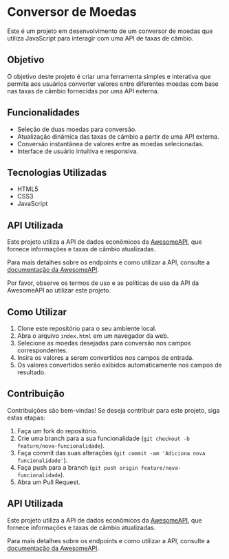 # Conversor de Moedas

Este é um projeto em desenvolvimento de um conversor de moedas que utiliza JavaScript para interagir com uma API de taxas de câmbio.

## Objetivo

O objetivo deste projeto é criar uma ferramenta simples e interativa que permita aos usuários converter valores entre diferentes moedas com base nas taxas de câmbio fornecidas por uma API externa.

## Funcionalidades

- Seleção de duas moedas para conversão.
- Atualização dinâmica das taxas de câmbio a partir de uma API externa.
- Conversão instantânea de valores entre as moedas selecionadas.
- Interface de usuário intuitiva e responsiva.

## Tecnologias Utilizadas

- HTML5
- CSS3
- JavaScript

## API Utilizada

Este projeto utiliza a API de dados econômicos da [AwesomeAPI](https://economia.awesomeapi.com.br/), que fornece informações e taxas de câmbio atualizadas.

Para mais detalhes sobre os endpoints e como utilizar a API, consulte a [documentação da AwesomeAPI](https://docs.awesomeapi.com.br/).

Por favor, observe os termos de uso e as políticas de uso da API da AwesomeAPI ao utilizar este projeto.

## Como Utilizar

1. Clone este repositório para o seu ambiente local.
2. Abra o arquivo `index.html` em um navegador da web.
3. Selecione as moedas desejadas para conversão nos campos correspondentes.
4. Insira os valores a serem convertidos nos campos de entrada.
5. Os valores convertidos serão exibidos automaticamente nos campos de resultado.

## Contribuição

Contribuições são bem-vindas! Se deseja contribuir para este projeto, siga estas etapas:

1. Faça um fork do repositório.
2. Crie uma branch para a sua funcionalidade (`git checkout -b feature/nova-funcionalidade`).
3. Faça commit das suas alterações (`git commit -am 'Adiciona nova funcionalidade'`).
4. Faça push para a branch (`git push origin feature/nova-funcionalidade`).
5. Abra um Pull Request.

## API Utilizada

Este projeto utiliza a API de dados econômicos da [AwesomeAPI](https://economia.awesomeapi.com.br/), que fornece informações e taxas de câmbio atualizadas.

Para mais detalhes sobre os endpoints e como utilizar a API, consulte a [documentação da AwesomeAPI](https://docs.awesomeapi.com.br/).
